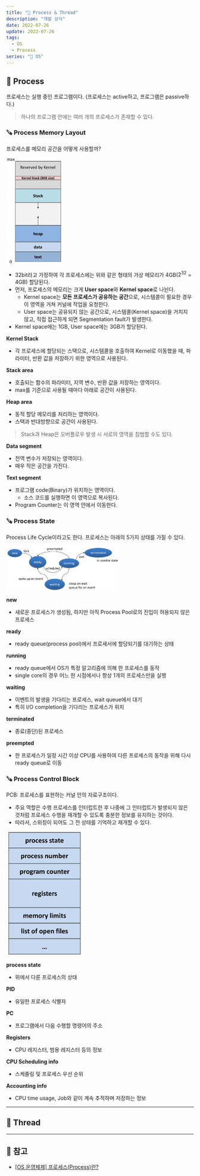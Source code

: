 ```yaml
---
title: "🧩 Process & Thread"
description: "개발 상식"
date: 2022-07-26
update: 2022-07-26
tags:
  - OS
  - Process
series: "🧩 OS"
---
```


## 🧷 Process
프로세스는 실행 중인 프로그램이다. (프로세스는 active하고, 프로그램은 passive하다.)

> 하나의 프로그램 안에는 여러 개의 프로세스가 존재할 수 있다.

### 🪚 Process Memory Layout
프로세스를 메모리 공간을 어떻게 사용할까?

<img src="../../images/OS/processMemoryLayout.jpeg" width="30%">

- 32bit라고 가정하여 각 프로세스에는 위와 같은 형태의 가상 메모리가 4GB($2^{32}$ = 4GB) 할당된다.
- 먼저, 프로세스의 메모리는 크게 **User space**와 **Kernel space**로 나뉜다.
  - Kernel space는 **모든 프로세스가 공유하는 공간**으로, 시스템콜이 필요한 경우 이 영역을 거쳐 커널에 작업을 요청한다.
  - User space는 공유되지 않는 공간으로, 시스템콜(Kernel space)을 거치지 않고, 직접 접근하게 되면 Segmentation fault가 발생한다.
- Kernel space에는 1GB, User space에는 3GB가 할당된다.

**Kernel Stack**
- 각 프로세스에 할당되는 스택으로, 시스템콜을 호출하여 Kernel로 이동했을 때, 파라미터, 반환 값을 저장하기 위한 영역으로 사용된다.

**Stack area**
- 호출되는 함수의 파라미터, 지역 변수, 반환 값을 저장하는 영역이다.
- max를 기준으로 사용될 때마다 아래로 공간이 사용된다.

**Heap area**
- 동적 할당 메모리를 처리하는 영역이다.
- 스택과 반대방향으로 공간이 사용된다.

> Stack과 Heap은 오버플로우 발생 시 서로의 영역을 침범할 수도 있다.

**Data segment**
- 전역 변수가 저장되는 영역이다.
- 매우 작은 공간을 가진다.

**Text segment**
- 프로그램 code(Binary)가 위치하는 영역이다.
  - 소스 코드를 실행하면 이 영역으로 복사된다.
- Program Counter는 이 영역 안에서 이동한다.

### 🪚 Process State
Process Life Cycle이라고도 한다. 프로세스는 아래의 5가지 상태를 가질 수 있다.

<img src="../../images/OS/processStates.jpeg" width="60%">

**new**
- 새로운 프로세스가 생성됨, 하지만 아직 Process Pool로의 진입이 허용되지 않은 프로세스

**ready**
- ready queue(process pool)에서 프로세서에 할당되기를 대기하는 상태

**running**
- ready queue에서 OS가 특정 알고리즘에 의해 한 프로세스를 동작
- single core의 경우 어느 한 시점에서나 항상 1개의 프로세스만을 실행

**waiting**
- 이벤트의 발생을 기다리는 프로세스, wait queue에서 대기
- 특히 I/O completion을 기다리는 프로세스가 위치

**terminated**
- 종료(중단)된 프로세스

**preempted**
- 한 프로세스가 일정 시간 이상 CPU를 사용하여 다른 프로세스의 동작을 위해 다시 ready queue로 이동

### 🪚 Process Control Block
PCB: 프로세스를 표현하는 커널 안의 자료구조이다.
- 주요 역할은 수행 프로세스를 인터럽트한 후 나중에 그 인터럽트가 발생되지 않은 것처럼 프로세스 수행을 재개할 수 있도록 충분한 정보를 유지하는 것이다.
- 따라서, 스위칭이 되어도 그 전 상태를 기억하고 재개할 수 있다.

<img src="../../images/OS/PCB.jpeg" width="40%"> 

**process state**
- 위에서 다룬 프로세스의 상태

**PID**
- 유일한 프로세스 식별자

**PC**
- 프로그램에서 다음 수행할 명령어의 주소

**Registers**
- CPU 레지스터, 범용 레지스터 등의 정보

**CPU Scheduling info**
- 스케줄링 및 프로세스 우선 순위

**Accounting info**
- CPU time usage, Job와 같이 계속 추적하며 저장하는 정보

---

## 🧷 Thread


---

## 📕 참고
- [[OS 운영체제] 프로세스(Process)란?](https://iingang.github.io/posts/OS-process/)